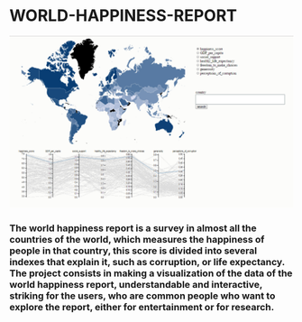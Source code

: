 # WORLD-HAPPINESS-REPORT

<img src="GeneralView.png">
<h3> The world happiness report is a survey in almost all the countries of the world, which measures the happiness of people in that country, this score is divided into several indexes that explain it, such as corruption, or life expectancy. The project consists in making a visualization of the data of the world happiness report, understandable and interactive, striking for the users, who are common people who want to explore the report, either for entertainment or for research.</h3>
